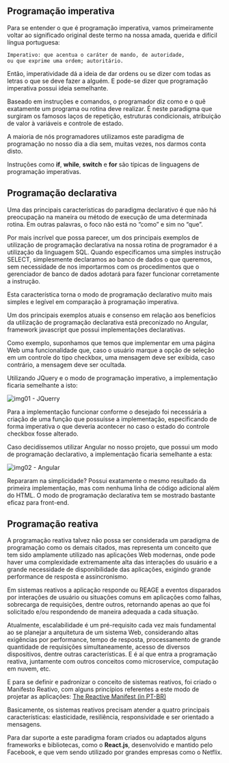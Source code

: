 ## Programação imperativa

Para se entender o que é programação imperativa, vamos primeiramente voltar ao significado original deste termo na nossa amada, querida e difícil língua portuguesa:

```
Imperativo: que acentua o caráter de mando, de autoridade, 
ou que exprime uma ordem; autoritário.
```

Então, imperatividade dá a ideia de dar ordens ou se dizer com todas as letras o que se deve fazer a alguém. E pode-se dizer que programação imperativa possui ideia semelhante.

Baseado em instruções e comandos, o programador diz como e o quê exatamente um programa ou rotina deve realizar. É neste paradigma que surgiram os famosos laços de repetição, estruturas condicionais, atribuição de valor à variáveis e controle de estado.

A maioria de nós programadores utilizamos este paradigma de programação no nosso dia a dia sem, muitas vezes, nos darmos conta disto.

Instruções como **if**, **while**, **switch** e **for** são típicas de linguagens de programação imperativas.

## Programação declarativa

Uma das principais características do paradigma declarativo é que não há preocupação na maneira ou método de execução de uma determinada rotina. Em outras palavras, o foco não está no “como” e sim no “que”.

Por mais incrível que possa parecer, um dos principais exemplos de utilização de programação declarativa na nossa rotina de programador é a utilização da linguagem SQL. Quando especificamos uma simples instrução SELECT, simplesmente declaramos ao banco de dados o que queremos, sem necessidade de nos importarmos com os procedimentos que o gerenciador de banco de dados adotará para fazer funcionar corretamente a instrução. 

Esta característica torna o modo de programação declarativo muito mais simples e legível em comparação à programação imperativa.

Um dos principais exemplos atuais e consenso em relação aos benefícios da utilização de programação declarativa está preconizado no Angular, framework javascript que possui implementações declarativas.

Como exemplo, suponhamos que temos que implementar em uma página Web uma funcionalidade que, caso o usuário marque a opção de seleção em um controle do tipo checkbox, uma mensagem deve ser exibida, caso contrário, a mensagem deve ser ocultada.

Utilizando JQuery e o modo de programação imperativo, a implementação ficaria semelhante a isto:

![img01 - JQuerry](https://miro.medium.com/max/1400/1*B2M7vtFSq8LZe7pKZQGGMw.png)

Para a implementação funcionar conforme o desejado foi necessária a criação de uma função que possuísse a implementação, especificando de forma imperativa o que deveria acontecer no caso o estado do controle checkbox fosse alterado.

Caso decidíssemos utilizar Angular no nosso projeto, que possui um modo de programação declarativo, a implementação ficaria semelhante a esta:

![img02 - Angular](https://miro.medium.com/max/1384/1*4yn4V_RiikLNas-FKBO5zw.png)

Repararam na simplicidade? Possui exatamente o mesmo resultado da primeira implementação, mas com nenhuma linha de código adicional além do HTML. O modo de programação declarativa tem se mostrado bastante eficaz para front-end.

## Programação reativa

A programação reativa talvez não possa ser considerada um paradigma de programação como os demais citados, mas representa um conceito que tem sido amplamente utilizado nas aplicações Web modernas, onde pode haver uma complexidade extremamente alta das interações do usuário e a grande necessidade de disponibilidade das aplicações, exigindo grande performance de resposta e assincronismo. 

Em sistemas reativos a aplicação responde ou REAGE a eventos disparados por interações de usuário ou situações comuns em aplicações como falhas, sobrecarga de requisições, dentre outros, retornando apenas ao que foi solicitado e/ou respondendo de maneira adequada a cada situação.

Atualmente, escalabilidade é um pré-requisito cada vez mais fundamental ao se planejar a arquitetura de um sistema Web, considerando altas exigências por performance, tempo de resposta, processamento de grande quantidade de requisições simultaneamente, acesso de diversos dispositivos, dentre outras características. E é aí que entra a programação reativa, juntamente com outros conceitos como microservice, computação em nuvem, etc.

E para se definir e padronizar o conceito de sistemas reativos, foi criado o Manifesto Reativo, com alguns princípios referentes a este modo de projetar as aplicações: [The Reactive Manifest (in PT-BR)](https://www.reactivemanifesto.org/pt-BR)

Basicamente, os sistemas reativos precisam atender a quatro principais características: elasticidade, resiliência, responsividade e ser orientado a mensagens.

Para dar suporte a este paradigma foram criados ou adaptados alguns frameworks e bibliotecas, como o **React.js**, desenvolvido e mantido pelo Facebook, e que vem sendo utilizado por grandes empresas como o Netflix.
